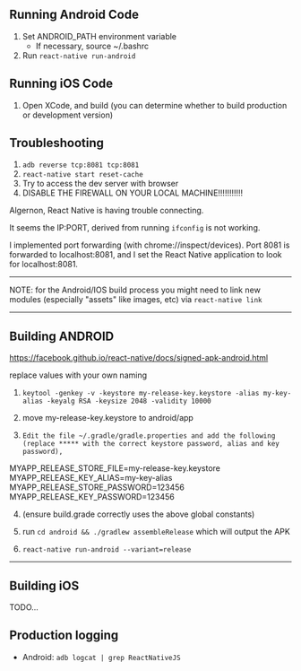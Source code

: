 ## Running Android Code
1. Set ANDROID_PATH environment variable
    * If necessary, source ~/.bashrc
2. Run `react-native run-android`

## Running iOS Code
1. Open XCode, and build (you can determine whether to build production or development version)

## Troubleshooting
1. `adb reverse tcp:8081 tcp:8081`
2. `react-native start reset-cache`
3. Try to access the dev server with browser
4. DISABLE THE FIREWALL ON YOUR LOCAL MACHINE!!!!!!!!!!!

Algernon, React Native is having trouble connecting.

It seems the IP:PORT, derived from running `ifconfig` is not working.

I implemented port forwarding (with chrome://inspect/devices). Port 8081 is forwarded to localhost:8081, and I set the React Native application to look for localhost:8081.

---

NOTE: for the Android/IOS build process you might need to link new modules (especially "assets" like images, etc) via `react-native link`

---

## Building ANDROID
https://facebook.github.io/react-native/docs/signed-apk-android.html

replace values with your own naming

1. `keytool -genkey -v -keystore my-release-key.keystore -alias my-key-alias -keyalg RSA -keysize 2048 -validity 10000`

2. move my-release-key.keystore to android/app

3.     Edit the file ~/.gradle/gradle.properties and add the following (replace ***** with the correct keystore password, alias and key password),

MYAPP_RELEASE_STORE_FILE=my-release-key.keystore
MYAPP_RELEASE_KEY_ALIAS=my-key-alias
MYAPP_RELEASE_STORE_PASSWORD=123456
MYAPP_RELEASE_KEY_PASSWORD=123456

4. (ensure build.grade correctly uses the above global constants)

5. run `cd android && ./gradlew assembleRelease` which will output the APK

6. `react-native run-android --variant=release`

---

## Building iOS

TODO...


## Production logging

* Android: `adb logcat | grep ReactNativeJS`
